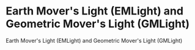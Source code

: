 # Earth Mover's Light (EMLight) and Geometric Mover's Light (GMLight)

Earth Mover's Light (EMLight) and Geometric Mover's Light (GMLight)
